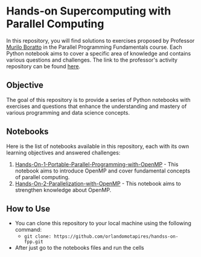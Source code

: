 # Hands-on Supercomputing with Parallel Computing

In this repository, you will find solutions to exercises proposed by Professor [Murilo Boratto](https://github.com/muriloboratto) in the Parallel Programming Fundamentals course. Each Python notebook aims to cover a specific area of knowledge and contains various questions and challenges. The link to the professor's activity repository can be found [here](https://github.com/muriloboratto/hands-on-supercomputing-with-parallel-computing).

## Objective

The goal of this repository is to provide a series of Python notebooks with exercises and questions that enhance the understanding and mastery of various programming and data science concepts.

## Notebooks

Here is the list of notebooks available in this repository, each with its own learning objectives and answered challenges:

1. [Hands-On-1-Portable-Parallel-Programming-with-OpenMP](./notebook_solutions/Hands-On-1-Portable-Parallel-Programming-with-OpenMP/Hands-On-1-Portable-Parallel-Programming-with-OpenMP.ipynb) - This notebook aims to introduce OpenMP and cover fundamental concepts of parallel computing.
2. [Hands-On-2-Parallelization-with-OpenMP](./notebook_solutions/Hands-On-2-Parallelization-with-OpenMP/Hands-On-2-Parallelization-with-OpenMP.ipynb) - This notebook aims to strengthen knowledge about OpenMP.

## How to Use

- You can clone this repository to your local machine using the following command:
  - `git clone: https://github.com/orlandomotapires/handss-on-fpp.git`
- After just go to the notebooks files and run the cells
